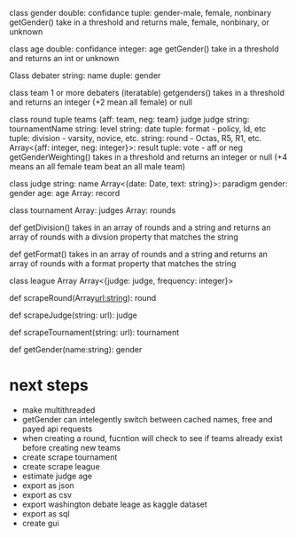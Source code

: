 class gender
    double: confidance
    tuple: gender-male, female, nonbinary
    getGender() take in a threshold and returns male, female, nonbinary, or unknown
    
class age
    double: confidance
    integer: age
    getGender() take in a threshold and returns an int or unknown

Class debater
    string:  name
    duple: gender
    
class team
    1 or more debaters (iteratable)
    getgenders() takes in a threshold and returns an integer (+2 mean all female) or null
    
class round
    tuple teams {aff: team, neg: team}
    judge judge
    string: tournamentName
    string: level
    string: date
    tuple: format - policy, ld, etc
    tuple: division - varsity, novice, etc.
    string: round - Octas, R5, R1, etc. 
    Array<{aff: integer, neg: integer}>: result
    tuple: vote - aff or neg
    getGenderWeighting() takes in a threshold and returns an integer or null (+4 means an all female team   beat an all male team) 
    
class judge
    string: name
    Array<{date: Date, text: string}>: paradigm
    gender: gender
    age: age
    Array<round>: record
    
class tournament
    Array<judge>: judges
    Array<round>: rounds
    <!-- Array<string>:leagues -->
    
def getDivision() takes in an array of rounds and a string and returns an array of rounds with a divsion property that matches the string

def getFormat() takes in an array of rounds and a string and returns an array of rounds with a format property that matches the string
    
class league
    Array<tournament>
    Array<{judge: judge, frequency: integer}>
    
def scrapeRound(Array<url:string>): round

def scrapeJudge(string: url): judge

def scrapeTournament(string: url): tournament

def getGender(name:string): gender

# next steps
- make multithreaded
- getGender can intelegently switch between cached names, free and payed api requests
- when creating a round, fucntion will check to see if teams already exist before creating new teams
- create scrape tournament
- create scrape league
- estimate judge age
- export as json
- export as csv
- export washington debate leage as kaggle dataset
- export as sql
- create gui

